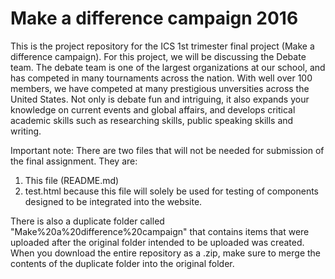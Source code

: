 # Make a difference campaign 2016
This is the project repository for the ICS 1st trimester final project (Make a difference campaign). For this project, we will be discussing the Debate team. The debate team is one of the largest organizations at our school, and has competed in many tournaments across the nation. With well over 100 members, we have competed at many prestigious unversities across the United States. 
Not only is debate fun and intriguing, it also expands your knowledge on current events and global affairs, and develops critical academic skills such as researching skills, public speaking skills and writing. 
<br>



Important note: There are two files that will not be needed for submission of the final assignment. They are:
<ol>
<li> This file (README.md) </li>
<li> test.html because this file will solely be used for testing of components designed to be integrated into the website. </li>
</ol>
There is also a duplicate folder called "Make%20a%20difference%20campaign" that contains items that were uploaded after the original folder intended to be uploaded was created. When you download the entire repository as a .zip, make sure to merge the contents of the duplicate folder into the original folder. 
